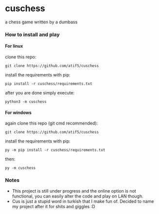 # cuschess
a chess game written by a dumbass

### How to install and play

#### For linux
clone this repo:

`git clone https://github.com/atif5/cuschess`

install the requirements with pip:

`pip install -r cuschess/requirements.txt`

after you are done simply execute:

`python3 -m cuschess`

#### For windows
again clone this repo (git cmd recommended):

`git clone https://github.com/atif5/cuschess`

install the requirements with pip:

`py -m pip install -r cuschess/requirements.txt`

then:

`py -m cuschess`

### Notes

- This project is still under progress and the online option is not functional, you can easily alter the code and play on LAN though.
- Cus is just a stupid word in turkish that I make fun of. Decided to name my project after it for shits and giggles :D 
